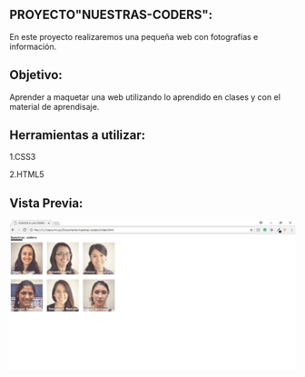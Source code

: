 PROYECTO"NUESTRAS-CODERS":
----

En este proyecto realizaremos una pequeña web con fotografías e información.

Objetivo:
----
Aprender a maquetar una web utilizando lo aprendido en clases y con el material de aprendisaje.

Herramientas a utilizar:
----
1.CSS3

2.HTML5

Vista Previa:
----

![VISTA-PREVIA](https://raw.githubusercontent.com/NatalyCortez/nuestras-coders/master/assets/img/Captura.JPG)
